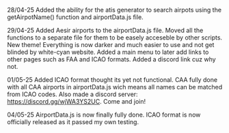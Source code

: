 28/04-25
Added the ability for the atis generator to search airpots using the getAirpotName() function and airportData.js file.

29/04-25
Added Aesir airports to the airportData.js file. Moved all the functions to a separate file for them to be easely acceseble by other scripts.
New theme! Everything is now darker and much easier to use and not get blinded by white-cyan website.
Added a main menu to later add links to other pages such as FAA and ICAO formats.
Added a discord link cuz why not.

01/05-25
Added ICAO format thought its yet not functional.
CAA fully done with all CAA airports in airportData.js wich means all names can be matched from ICAO codes.
Also made a discord server: https://discord.gg/wjWA3YS2UC. Come and join!

04/05-25
AirportData.js is now finally fully done.
ICAO format is now officially released as it passed my own testing.